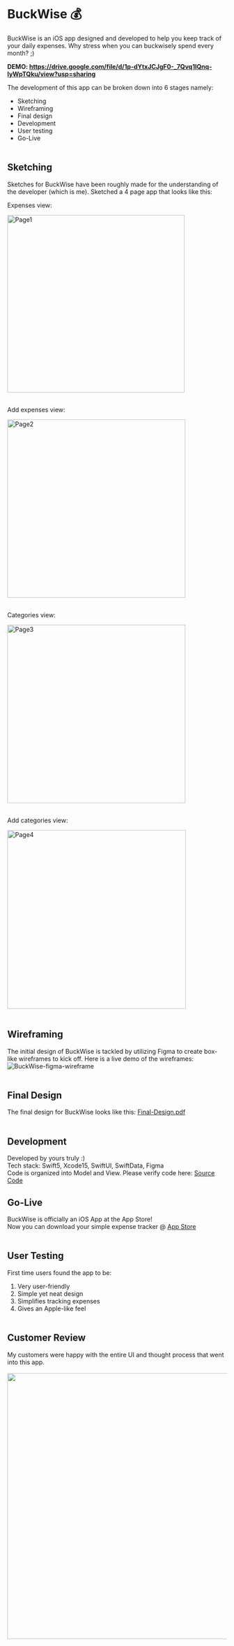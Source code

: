 # BuckWise 💰
BuckWise is an iOS app designed and developed to help you keep track of your daily expenses.
Why stress when you can buckwisely spend every month? ;) <br />

**DEMO: https://drive.google.com/file/d/1p-dYtxJCJgF0-_7Qvq1lQnq-lyWpTQku/view?usp=sharing**

The development of this app can be broken down into 6 stages namely:
- Sketching
- Wireframing
- Final design
- Development
- User testing
- Go-Live <br /> <br />

## Sketching
Sketches for BuckWise have been roughly made for the understanding of the developer (which is me). Sketched a 4 page app that looks like this:

Expenses view:

<img width="407" alt="Page1" src="https://github.com/rohitpaul1998/Buck-Wise/assets/113409553/af4e1fee-c26f-4004-b29d-f342db873384"><br /><br />

Add expenses view:

<img width="409" alt="Page2" src="https://github.com/rohitpaul1998/Buck-Wise/assets/113409553/a73befb6-3e8c-45f1-ae42-ba3efcf7e1f5"><br /><br />

Categories view:

<img width="409" alt="Page3" src="https://github.com/rohitpaul1998/Buck-Wise/assets/113409553/cda78b09-832c-428c-bd53-7490d3305173"><br /><br />

Add categories view:

<img width="410" alt="Page4" src="https://github.com/rohitpaul1998/Buck-Wise/assets/113409553/37368814-1c40-45fb-a5e7-00917050bda9"><br /><br />


## Wireframing
The initial design of BuckWise is tackled by utilizing Figma to create box-like wireframes to kick off. Here is a live demo of the wireframes:<br />
![BuckWise-figma-wireframe](https://github.com/rohitpaul1998/Buck-Wise/assets/113409553/31a4bc14-7ada-4f87-8007-cf203c631359)<br /><br />


## Final Design
The final design for BuckWise looks like this: [Final-Design.pdf](https://github.com/rohitpaul1998/Buck-Wise/blob/main/Final-Design.pdf)<br /><br />

## Development
Developed by yours truly :)  
Tech stack: Swift5, Xcode15, SwiftUI, SwiftData, Figma  
Code is organized into Model and View. Please verify code here: [Source Code](https://github.com/rohitpaul1998/Buck-Wise/tree/main/BuckWise/BuckWise) 

## Go-Live
BuckWise is officially an iOS App at the App Store!  
Now you can download your simple expense tracker @ [App Store](https://apps.apple.com/us/app/buckwise/id6469586779)<br /><br />

## User Testing
First time users found the app to be:  
1. Very user-friendly
2. Simple yet neat design
3. Simplifies tracking expenses
4. Gives an Apple-like feel<br /><br />

## Customer Review
My customers were happy with the entire UI and thought process that went into this app.<br /><br />
<img src="https://github.com/rohitpaul1998/Buck-Wise/assets/113409553/deefcbc4-a070-4b37-be36-32832e8ab44d" width="610">




